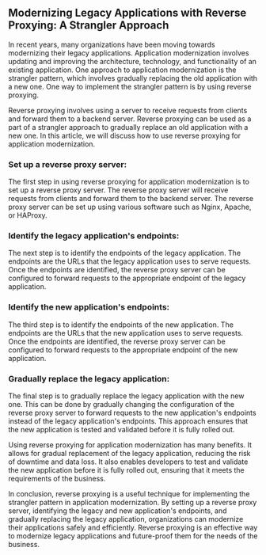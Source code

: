 ## Modernizing Legacy Applications with Reverse Proxying: A Strangler Approach

In recent years, many organizations have been moving towards modernizing their legacy applications. Application modernization involves updating and improving the architecture, technology, and functionality of an existing application. One approach to application modernization is the strangler pattern, which involves gradually replacing the old application with a new one. One way to implement the strangler pattern is by using reverse proxying.

Reverse proxying involves using a server to receive requests from clients and forward them to a backend server. Reverse proxying can be used as a part of a strangler approach to gradually replace an old application with a new one. In this article, we will discuss how to use reverse proxying for application modernization.

### Set up a reverse proxy server: 
The first step in using reverse proxying for application modernization is to set up a reverse proxy server. The reverse proxy server will receive requests from clients and forward them to the backend server. The reverse proxy server can be set up using various software such as Nginx, Apache, or HAProxy.

### Identify the legacy application's endpoints: 
The next step is to identify the endpoints of the legacy application. The endpoints are the URLs that the legacy application uses to serve requests. Once the endpoints are identified, the reverse proxy server can be configured to forward requests to the appropriate endpoint of the legacy application.

### Identify the new application's endpoints: 
The third step is to identify the endpoints of the new application. The endpoints are the URLs that the new application uses to serve requests. Once the endpoints are identified, the reverse proxy server can be configured to forward requests to the appropriate endpoint of the new application.

### Gradually replace the legacy application: 
The final step is to gradually replace the legacy application with the new one. This can be done by gradually changing the configuration of the reverse proxy server to forward requests to the new application's endpoints instead of the legacy application's endpoints. This approach ensures that the new application is tested and validated before it is fully rolled out.

Using reverse proxying for application modernization has many benefits. It allows for gradual replacement of the legacy application, reducing the risk of downtime and data loss. It also enables developers to test and validate the new application before it is fully rolled out, ensuring that it meets the requirements of the business.

In conclusion, reverse proxying is a useful technique for implementing the strangler pattern in application modernization. By setting up a reverse proxy server, identifying the legacy and new application's endpoints, and gradually replacing the legacy application, organizations can modernize their applications safely and efficiently. Reverse proxying is an effective way to modernize legacy applications and future-proof them for the needs of the business.
